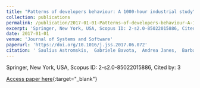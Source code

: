 ```yaml
---
title: "Patterns of developers behaviour: A 1000-hour industrial study"
collection: publications
permalink: /publication/2017-01-01-Patterns-of-developers-behaviour-A-1000-hour-industrial-study
excerpt: 'Springer, New York, USA, Scopus ID: 2-s2.0-85022015886, Cited by: 3'
date: 2017-01-01
venue: 'Journal of Systems and Software'
paperurl: 'https://doi.org/10.1016/j.jss.2017.06.072'
citation: ' Saulius Astromskis,  Gabriele Bavota,  Andrea Janes,  Barbara Russo,  Massimiliano Di, &quot;Patterns of developers behaviour: A 1000-hour industrial study.&quot; Journal of Systems and Software, 2017.'
---
```

Springer, New York, USA, Scopus ID: 2-s2.0-85022015886, Cited by: 3

[Access paper here](https://doi.org/10.1016/j.jss.2017.06.072){:target="_blank"}
